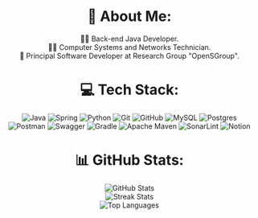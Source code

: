 <div align = center>
  
# 💫 About Me:
👨‍💻 Back-end Java Developer.<br> 👨‍🎓 Computer Systems and Networks Technician.<br> 📝 Principal Software Developer at Research Group "OpenSGroup".<br>

# 💻 Tech Stack:
![Java](https://img.shields.io/badge/java-%23ED8B00.svg?style=for-the-badge&logo=openjdk&logoColor=white) ![Spring](https://img.shields.io/badge/spring-%236DB33F.svg?style=for-the-badge&logo=spring&logoColor=white) ![Python](https://img.shields.io/badge/python-3670A0?style=for-the-badge&logo=python&logoColor=ffdd54) ![Git](https://img.shields.io/badge/git-%23F05033.svg?style=for-the-badge&logo=git&logoColor=white) ![GitHub](https://img.shields.io/badge/github-%23121011.svg?style=for-the-badge&logo=github&logoColor=white) ![MySQL](https://img.shields.io/badge/mysql-4479A1.svg?style=for-the-badge&logo=mysql&logoColor=white) ![Postgres](https://img.shields.io/badge/postgres-%23316192.svg?style=for-the-badge&logo=postgresql&logoColor=white) </br> ![Postman](https://img.shields.io/badge/Postman-FF6C37?style=for-the-badge&logo=postman&logoColor=white) ![Swagger](https://img.shields.io/badge/-Swagger-%23Clojure?style=for-the-badge&logo=swagger&logoColor=white) ![Gradle](https://img.shields.io/badge/Gradle-02303A.svg?style=for-the-badge&logo=Gradle&logoColor=white) ![Apache Maven](https://img.shields.io/badge/Apache%20Maven-C71A36?style=for-the-badge&logo=Apache%20Maven&logoColor=white) ![SonarLint](https://img.shields.io/badge/SonarLint-CB2029?style=for-the-badge&logo=SONARLINT&logoColor=white) ![Notion](https://img.shields.io/badge/Notion-%23000000.svg?style=for-the-badge&logo=notion&logoColor=white)
# 📊 GitHub Stats:

  <img src="https://github-readme-stats.vercel.app/api?username=dvchinx&theme=dark&hide_border=false&include_all_commits=true&count_private=true" alt="GitHub Stats"> </br>
  <img src="https://github-readme-streak-stats.herokuapp.com/?user=dvchinx&theme=dark&hide_border=false" alt="Streak Stats"> </br>
  <img src="https://github-readme-stats.vercel.app/api/top-langs/?username=dvchinx&theme=dark&hide_border=false&include_all_commits=true&count_private=true&layout=compact" alt="Top Languages">
</div>
